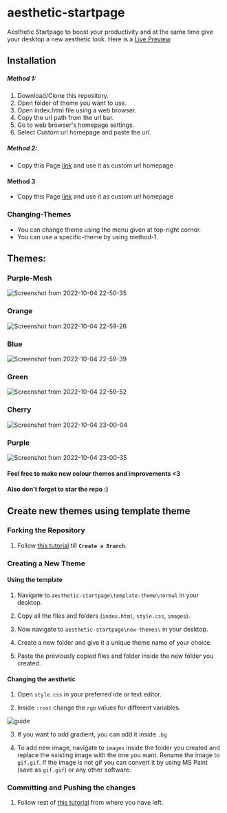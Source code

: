 # aesthetic-startpage
Aesthetic Startpage to boost your productivity and at the same time give your desktop a new aesthetic look.
Here is a [Live Preview](https://nainish-startpage.netlify.app/)

## Installation
##### Method 1:
1. Download/Clone this repository.
2. Open folder of theme you want to use.
3. Open index.html file using a web browser.
4. Copy the url path from the url bar.
5. Go to web browser's homepage settings.
6. Select Custom url homepage and paste the url.

##### Method 2:
- Copy this Page [link](https://nainish-startpage.netlify.app/) and use it as custom url homepage

#### Method 3
- Copy this Page [link](https://mineeagle.github.io/start_page/) and use it as custom url homepage

### Changing-Themes 
- You can change theme using the menu given at top-right corner.
- You can use a specific-theme by using method-1.

## Themes:
### Purple-Mesh
![Screenshot from 2022-10-04 22-50-35](https://user-images.githubusercontent.com/109546113/193884959-fde95cd2-fe52-4c2a-8f22-91b2bc83ed6a.png)
### Orange
![Screenshot from 2022-10-04 22-59-26](https://user-images.githubusercontent.com/109546113/193887457-1923a57d-879d-4145-9add-f7800960ff6f.png)

### Blue
![Screenshot from 2022-10-04 22-59-39](https://user-images.githubusercontent.com/109546113/193887481-973a2c77-909e-4f70-b49c-a9cc9c869ea1.png)

### Green
![Screenshot from 2022-10-04 22-59-52](https://user-images.githubusercontent.com/109546113/193887509-a5969dfe-17a4-429c-b337-f8d3589306d2.png)

### Cherry
![Screenshot from 2022-10-04 23-00-04](https://user-images.githubusercontent.com/109546113/193887547-87a580f8-b32d-478e-a96c-967eca69afbc.png)


### Purple
![Screenshot from 2022-10-04 23-00-35](https://user-images.githubusercontent.com/109546113/193887582-95498fcf-ca59-49bc-a128-960b7439ee8b.png)


#### Feel free to make new colour themes and improvements <3
#### Also don't forget to star the repo :)



## Create new themes using template theme

### Forking the Repository

1. Follow [this tutorial](https://github.com/firstcontributions/first-contributions "this tutorial") till **`Create a Branch`**.

### Creating a New Theme

#### Using the template

1. Navigate to `aesthetic-startpage\template-theme\normal` in your desktop.

2. Copy all the files and folders (`index.html`, `style.css`, `images`).

3. Now navigate to `aesthetic-startpage\new-themes\` in your desktop.

4. Create a new folder and give it a unique theme name of your choice.

5. Paste the previously copied files and folder inside the new folder you created.

#### Changing the aesthetic

1. Open `style.css` in your preferred ide or text editor.

2. Inside `:root` change the `rgb` values for different variables.

![guide](https://user-images.githubusercontent.com/90842071/194304604-9a33b75a-432f-47f7-b810-2142da53d2b5.jpg)

3. If you want to add gradient, you can add it inside `.bg`

4. To add new image, navigate to `images` inside the folder you created and replace the existing image with the one you want. Rename the image to `gif.gif`. If the image is not gif you can convert it by using MS Paint (save as `gif.gif`) or any other software.

### Committing and Pushing the changes

1. Follow rest of [this tutorial](https://github.com/firstcontributions/first-contributions "this tutorial") from where you have left.

